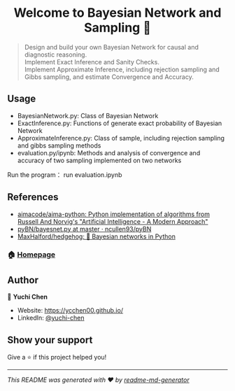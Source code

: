 <h1 align="center">Welcome to Bayesian Network and Sampling 👋</h1>
<p>
</p>

> Design and build your own Bayesian Network for causal and diagnostic reasoning.  
> Implement Exact Inference and Sanity Checks.  
> Implement Approximate Inference, including rejection sampling and Gibbs sampling, and estimate Convergence and Accuracy.  

## Usage
- BayesianNetwork.py: Class of Bayesian Network  
- ExactInference.py: Functions of generate exact probability of Bayesian Network  
- ApproximateInference.py: Class of sample, including rejection sampling and gibbs sampling methods  
- evaluation.py/ipynb: Methods and analysis of convergence and accuracy of two sampling implemented on two networks


Run the program：
run evaluation.ipynb 


## References
- [aimacode/aima-python: Python implementation of algorithms from Russell And Norvig's "Artificial Intelligence - A Modern Approach"](https://github.com/aimacode/aima-python)
- [pyBN/bayesnet.py at master · ncullen93/pyBN](https://github.com/ncullen93/pyBN/blob/master/pyBN/classes/bayesnet.py)
- [MaxHalford/hedgehog: 🦔 Bayesian networks in Python](https://github.com/MaxHalford/hedgehog)

### 🏠 [Homepage]()

## Author

👤 **Yuchi Chen**

* Website: https://ycchen00.github.io/
* LinkedIn: [@yuchi-chen](https://linkedin.com/in/yuchi-chen)

## Show your support

Give a ⭐️ if this project helped you!

***
_This README was generated with ❤️ by [readme-md-generator](https://github.com/kefranabg/readme-md-generator)_